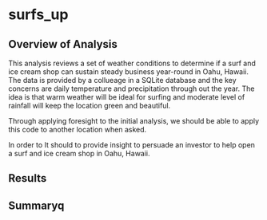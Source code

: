 # surfs_up


## Overview of Analysis

This analysis reviews a set of weather conditions to determine if a surf and ice cream shop can sustain steady business year-round in Oahu, Hawaii. The data is provided by a collueage in a SQLite database and the key concerns are daily temperature and precipitation through out the year. The idea is that warm weather will be ideal for surfing and moderate level of rainfall will keep the location green and beautiful.

Through applying foresight to the initial analysis, we should be able to apply this code to another location when asked.

In order to It should to provide insight to persuade an investor to help open a surf and ice cream shop in Oahu, Hawaii. 


## Results


## Summaryq